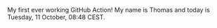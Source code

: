 My first ever working GitHub Action!
My name is Thomas and today is Tuesday, 11 October, 08:48 CEST. 
